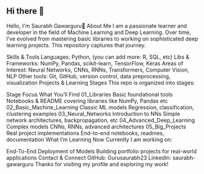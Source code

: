 ## Hi there 👋

Hello, I'm Saurabh Gawarguru👋
About Me
I am a passionate learner and developer in the field of Machine Learning and Deep Learning. Over time, I’ve evolved from mastering basic libraries to working on sophisticated deep learning projects. This repository captures that journey.

Skills & Tools
Languages: Python, (you can add more: R, SQL, etc)
Libs & Frameworks: NumPy, Pandas, scikit-learn, TensorFlow, Keras
Areas of Interest: Neural Networks, CNNs, RNNs, Transformers, Computer Vision, NLP
Other tools: Git, GitHub, version control, data preprocessing, visualization
Projects & Learning Stages
This repo is organized into stages:

Stage	Focus	What You’ll Find
01_Libraries	Basic foundational tools	Notebooks & README covering libraries like NumPy, Pandas etc
02_Basic_Machine_Learning	Classic ML models	Regression, classification, clustering examples
03_Neural_Networks	Introduction to NNs	Simple network architectures, backpropagation, etc
04_Advanced_Deep_Learning	Complex models	CNNs, RNNs, advanced architectures
05_Big_Projects	Real project implementations	End-to-end notebooks, readmes, documentation
What I’m Learning Now
Currently I am working on:

End-To-End Deployment of Models
Building portfolio projects for real-world applications
Contact & Connect
GitHub: Gurusaurabh23
LinkedIn: saurabh-gawarguru
Thanks for visiting my profile and exploring my work!
